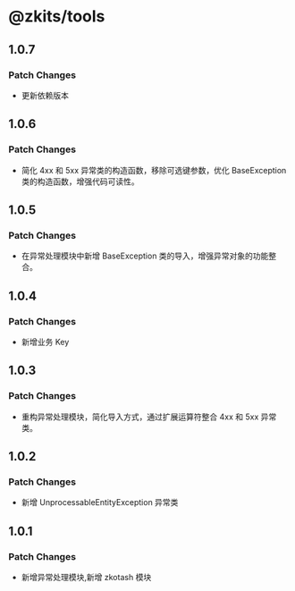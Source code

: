 # @zkits/tools

## 1.0.7

### Patch Changes

- 更新依赖版本

## 1.0.6

### Patch Changes

- 简化 4xx 和 5xx 异常类的构造函数，移除可选键参数，优化 BaseException 类的构造函数，增强代码可读性。

## 1.0.5

### Patch Changes

- 在异常处理模块中新增 BaseException 类的导入，增强异常对象的功能整合。

## 1.0.4

### Patch Changes

- 新增业务 Key

## 1.0.3

### Patch Changes

- 重构异常处理模块，简化导入方式，通过扩展运算符整合 4xx 和 5xx 异常类。

## 1.0.2

### Patch Changes

- 新增 UnprocessableEntityException 异常类

## 1.0.1

### Patch Changes

- 新增异常处理模块,新增 zkotash 模块
